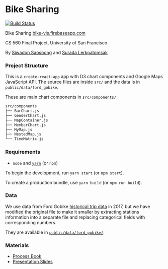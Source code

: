 # Bike Sharing

[![Build Status](https://travis-ci.org/idewz/bike-vis.svg?branch=master)](https://travis-ci.org/idewz/bike-vis)

Bike Sharing [bike-vis.firebaseapp.com](https://bike-vis.firebaseapp.com)

CS 560 Final Project, University of San Francisco

By [Siwadon Saosoong](https://github.com/idewz) and [Surada Lerkpatomsak](https://github.com/slerkpatomsak)

### Project Structure

This is a `create-react-app` app with D3 chart components and Google Maps JavaScript API. The source files are inside `src/` and the data is in `public/data/ford_gobike`.

These are main chart components in `src/components/`

```bash
src/components
├── BarChart.js
├── GenderChart.js
├── MapContainer.js
├── MemberChart.js
├── MyMap.js
├── NestedMap.js
└── TimeMatrix.js
```

### Requirements

* `node` and [`yarn`](https://yarnpkg.com/en/) (or `npm`)

To begin the development, run `yarn start` (or `npm start`).

To create a production bundle, use `yarn build` (or `npm run build`).

### Data

We use data from Ford Gobike [historical trip data](https://s3.amazonaws.com/fordgobike-data/index.html) in 2017,
but we have modified the original file to make it smaller by extracting stations information into a separate file and replacing categorical fields with corresponding numbers.

They are available in [`public/data/ford_gobike/`](public/data/ford_gobike/).

### Materials

* [Process Book](#)
* [Presentation Slides](materials/Presentation.pdf)
